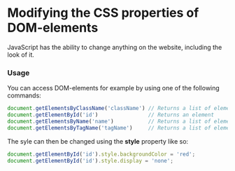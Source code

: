 # Modifying the CSS properties of DOM-elements

JavaScript has the ability to change anything on the website, including the look of it.

### Usage

You can access DOM-elements for example by using one of the following commands:
```javascript
document.getElementsByClassName('className') // Returns a list of element
document.getElementById('id')                // Returns an element
document.getElementsByName('name')           // Returns a list of element
document.getElementsByTagName('tagName')     // Returns a list of element
```

The syle can then be changed using the **style** property like so:
```javascript
document.getElementById('id').style.backgroundColor = 'red';
document.getElementById('id').style.display = 'none';
```
